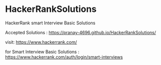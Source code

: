 # HackerRankSolutions
HackerRank smart Interview Basic Solutions

Accepted Solutions : 
https://pranay-4696.github.io/HackerRankSolutions/


visit: https://www.hackerrank.com/


for Smart Interview Basic Solutions : https://www.hackerrank.com/auth/login/smart-interviews
